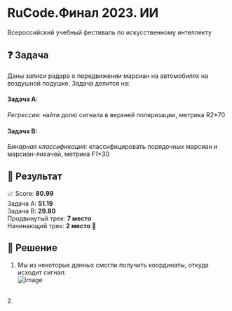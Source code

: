 # RuCode.Финал 2023. ИИ
Всероссийский учебный фестиваль по искусственному интеллекту
## ❓ Задача
Даны записи радара о передвижении марсиан на автомобилях на воздушной подушке. Задача делится на:
#### Задача А:
*Регрессия*: найти долю сигнала в верхней поляризации, метрика R2*70
#### Задача B:
*Бинарная классификация*: классифицировать порядочных марсиан и марсиан-лихачей, метрика F1*30
## :tada: Результат
:chart_with_upwards_trend: Score: **80.99**</br>
Задача А: **51.19**</br>
Задача B: **29.80**</br>
Продвинутый трек: **7 место**</br>
Начинающий трек: **2 место** 🥈</br>
## :memo: Решение
1. Мы из некоторых данных смогли получить координаты, откуда исходит сигнал:</br>
![image](https://github.com/daniil-dushenev/rucode2023/assets/44606552/97cd7d72-a319-4750-bb98-aa708536bdb3)
</br>
2. 

